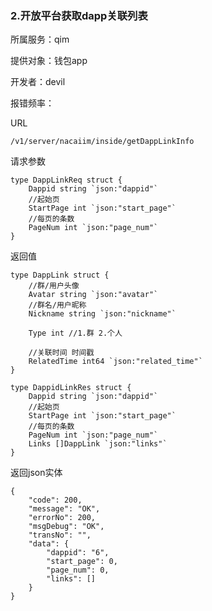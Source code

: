 ### **2.开放平台获取dapp关联列表**

所属服务：qim

提供对象：钱包app

开发者：devil

报错频率：

URL

```
/v1/server/nacaiim/inside/getDappLinkInfo
```

请求参数

    type DappLinkReq struct {
        Dappid string `json:"dappid"`
        //起始页
        StartPage int `json:"start_page"`
        //每页的条数
        PageNum int `json:"page_num"`
    }

返回值

    type DappLink struct {
        //群/用户头像
        Avatar string `json:"avatar"`
        //群名/用户昵称
        Nickname string `json:"nickname"`

        Type int //1.群 2.个人

        //关联时间 时间戳
        RelatedTime int64 `json:"related_time"` 
    }

    type DappidLinkRes struct {
        Dappid string `json:"dappid"`
        //起始页
        StartPage int `json:"start_page"`
        //每页的条数
        PageNum int `json:"page_num"`
        Links []DappLink `json:"links"`
    }

返回json实体

```
{
    "code": 200,
    "message": "OK",
    "errorNo": 200,
    "msgDebug": "OK",
    "transNo": "",
    "data": {
        "dappid": "6",
        "start_page": 0,
        "page_num": 0,
        "links": []
    }
}
```



